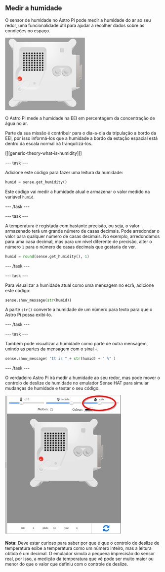 ## Medir a humidade

O sensor de humidade no Astro Pi pode medir a humidade do ar ao seu redor, uma funcionalidade útil para ajudar a recolher dados sobre as condições no espaço.

![O emulador Trinket do Sense HAT executando um programa de exemplo que desliza o valor da humidade ao longo da matriz LED em letras brancas](images/M0_3.gif)

O Astro Pi mede a humidade na EEI em percentagem da concentração de água no ar.

Parte da sua missão é contribuir para o dia-a-dia da tripulação a bordo da EEI, por isso informá-los que a humidade a bordo da estação espacial está dentro da escala normal irá tranquilizá-los.

[[[generic-theory-what-is-humidity]]]

--- task ---

Adicione este código para fazer uma leitura da humidade:

```python
humid = sense.get_humidity()
```

Este código vai medir a humidade atual e armazenar o valor medido na variável `humid`.

--- /task ---

--- task ---

A temperatura é registada com bastante precisão, ou seja, o valor armazenado terá um grande número de casas decimais. Pode arredondar o valor para qualquer número de casas decimais. No exemplo, arredondámos para uma casa decimal, mas para um nível diferente de precisão, alter o número `1` para o número de casas decimais que gostaria de ver.

```python
humid = round(sense.get_humidity(), 1)
```

--- /task ---

--- task ---

Para visualizar a humidade atual como uma mensagem no ecrã, adicione este código:

```python
sense.show_message(str(humid))
```

A parte `str()` converte a humidade de um número para texto para que o Astro Pi possa exibi-lo.

--- /task ---

--- task ---

Também pode visualizar a humidade como parte de outra mensagem, unindo as partes da mensagem com o sinal `+`.

```python
sense.show_message( "It is " + str(humid) + " %" )
```

--- /task ---

O verdadeiro Astro Pi irá medir a humidade ao seu redor, mas pode mover o controlo de deslize de humidade no emulador Sense HAT para simular mudanças de humidade e testar o seu código.

![Uma captura de ecrã rotulada do emulador Sense HAT com a janela de código à esquerda e o emulador à direita. O controle de deslize usado para ajustar a humidade está assinalado no canto superior direito](images/humidity-slider.png)

**Nota:** Deve estar curioso para saber por que é que o controlo de deslize de temperatura exibe a temperatura como um número inteiro, mas a leitura obtida é um decimal. O emulador simula a pequena imprecisão do sensor real, por isso, a medição da temperatura que vê pode ser muito maior ou menor do que o valor que definiu com o controle de deslize.
